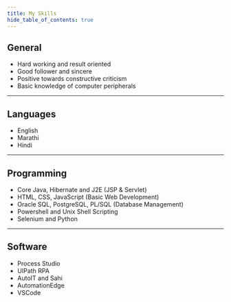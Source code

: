 ```yaml
---
title: My Skills
hide_table_of_contents: true
---
```


<div class="child1">
<div class="child11">

<h2>General</h2>

</div>

<div class="child12">

<ul>
<li> Hard working and result oriented </li>
<li> Good follower and sincere </li>
<li> Positive towards constructive criticism </li>
<li> Basic knowledge of computer peripherals </li>
</ul>

</div>
</div>

---

<div class="child1">
<div class="child11">

<h2>Languages</h2>

</div>

<div class="child12">

<ul>
<li> English </li>
<li> Marathi </li>
<li> Hindi </li>
</ul>

</div>
</div>

---

<div class="child1">
<div class="child11">

<h2>Programming</h2>

</div>

<div class="child12">

<ul>
<li> Core Java, Hibernate and J2E (JSP & Servlet) </li>
<li> HTML, CSS, JavaScript (Basic Web Development) </li>
<li> Oracle SQL, PostgreSQL, PL/SQL (Database Management) </li>
<li> Powershell and Unix Shell Scripting </li>
<li> Selenium and Python </li>
</ul>

</div>
</div>

---

<div class="child1">
<div class="child11">

<h2>Software</h2>

</div>

<div class="child12">

<ul>
<li> Process Studio</li>
<li> UIPath RPA </li>
<li> AutoIT and Sahi </li>
<li> AutomationEdge </li>
<li> VSCode </li>
</ul>

</div>
</div>